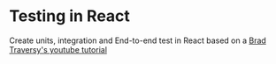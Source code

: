 # Testing in React

Create units, integration and End-to-end test in React based on a [Brad Traversy's youtube tutorial]('https://www.youtube.com/watch?v=OVNjsIto9xM')
